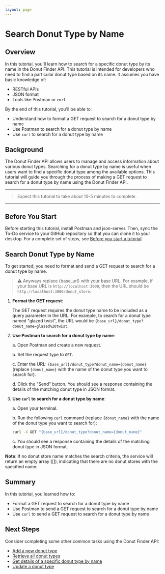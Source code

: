 ```yaml
---
layout: page
---
```


# Search Donut Type by Name

## Overview

In this tutorial, you'll learn how to search for a specific donut type by its name in the Donut Finder API. This tutorial is intended for developers who need to find a particular donut type based on its name. It assumes you have basic knowledge of:

* RESTful APIs
* JSON format
* Tools like Postman or `curl`

By the end of this tutorial, you'll be able to:

* Understand how to format a GET request to search for a donut type by name
* Use Postman to search for a donut type by name
* Use `curl` to search for a donut type by name

## Background

The Donut Finder API allows users to manage and access information about various donut types. Searching for a donut type by name is useful when users want to find a specific donut type among the available options. This tutorial will guide you through the process of making a GET request to search for a donut type by name using the Donut Finder API.

---
> Expect this tutorial to take about 10-5 minutes to complete.
---

## Before You Start 

Before starting this tutorial, install Postman and json-server. Then, sync the To-Do service to your GitHub repository so that you can clone it to your desktop. For a complete set of steps, see [Before you start a tutorial](../before-you-start-tutorial.md).

## Search Donut Type by Name

To get started, you need to format and send a GET request to search for a donut type by name.

> ⚠️ Anyways replace {base_url} with your base URL. For example, if your base URL is `http://localhost:3000`, then the URL should be `http://localhost:3000/donut_store`.

1. **Format the GET request**:

    The GET request requires the donut type name to be included as a query parameter in the URL. For example, to search for a donut type named "glazed twist", the URL would be `{base_url}/donut_type?donut_name=glazed%20twist`.

2. **Use Postman to search for a donut type by name**:

    a. Open Postman and create a new request.

    b. Set the request type to `GET`.

    c. Enter the URL: `{base_url}/donut_type?donut_name={donut_name}` (replace `{donut_name}` with the name of the donut type you want to search for).

    d. Click the "Send" button. You should see a response containing the details of the matching donut type in JSON format.

3. **Use `curl` to search for a donut type by name**:

    a. Open your terminal.

    b. Run the following `curl` command (replace `{donut_name}` with the name of the donut type you want to search for):

    ```bash
    curl -X GET "{base_url}/donut_type?donut_name={donut_name}"
    ```

    c. You should see a response containing the details of the matching donut type in JSON format.

**Note**: If no donut store name matches the search criteria, the service will return an empty array ([]), indicating that there are no donut stores with the specified name.

## Summary

In this tutorial, you learned how to:

* Format a GET request to search for a donut type by name
* Use Postman to send a GET request to search for a donut type by name
* Use `curl` to send a GET request to search for a donut type by name

## Next Steps

Consider completing some other common tasks using the Donut Finder API:

* [Add a new donut type](add-new-donut-type.md)
* [Retrieve all donut types](get-a-list-of-donut-types.md)
* [Get details of a specific donut type by name](search-donut-types-by-name.md)
* [Update a donut type](update-a-donut-type.md)
